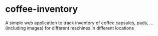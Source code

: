 # coffee-inventory
A simple web application to track inventory of coffee capsules, pads, ... (including images) for different machines in different locations

